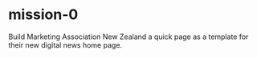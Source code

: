 # mission-0
Build Marketing Association New Zealand a quick page as a template for their new digital news home page.
